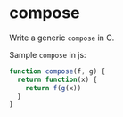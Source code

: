 # compose

Write a generic `compose` in C.

Sample `compose` in js:

```js
function compose(f, g) {
  return function(x) {
    return f(g(x))
  }
}
```
